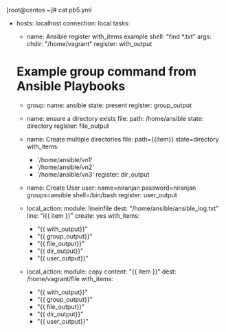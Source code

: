 [root@centos ~]# cat pb5.yml
- hosts: localhost
  connection: local
  tasks:
  - name: Ansible register with_items example
    shell: "find *.txt"
    args:
      chdir: "/home/vagrant"
    register: with_output

  # Example group command from Ansible Playbooks
  - group:
      name: ansible
      state: present
    register: group_output

  - name: ensure a directory exists
    file:
       path: /home/ansible
       state: directory
    register: file_output

  - name: Create multiple directories
    file: path={{item}} state=directory
    with_items:
       - '/home/ansible/vn1'
       - '/home/ansible/vn2'
       - '/home/ansible/vn3'
    register: dir_output

  - name: Create User
    user: name=niranjan password=niranjan groups=ansible shell=/bin/bash
    register: user_output


  - local_action:
      module: lineinfile
      dest: "/home/ansible/ansible_log.txt"
      line: "i{{ item }}"
      create: yes
    with_items:
     - "{{ with_output}}"
     - "{{ group_output}}"
     - "{{ file_output}}"
     - "{{ dir_output}}"
     - "{{ user_output}}"

  - local_action:
      module: copy
      content: "{{ item }}"
      dest: /home/vagrant/file
    with_items:
     - "{{ with_output}}"
     - "{{ group_output}}"
     - "{{ file_output}}"
     - "{{ dir_output}}"
     - "{{ user_output}}"
